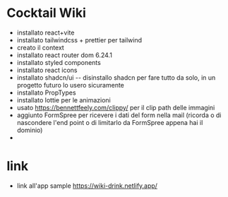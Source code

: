 # Cocktail Wiki

- installato react+vite
- installato tailwindcss + prettier per tailwind
- creato il context
- installato react router dom 6.24.1
- installato styled components
- installato react icons
- installato shadcn/ui -- disinstallo shadcn per fare tutto da solo, in un progetto futuro lo usero sicuramente
- installato PropTypes
- installato lottie per le animazioni
- usato https://bennettfeely.com/clippy/ per il clip path delle immagini
- aggiunto FormSpree per ricevere i dati del form nella mail (ricorda o di nascondere l'end point o di limitarlo da FormSpree appena hai il dominio)
- 


# link

- link all'app sample https://wiki-drink.netlify.app/